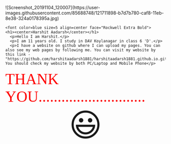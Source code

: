 <html>
  <head>
    <title> Harshit Aadarsh</title>
    <body style="background-color=green">![Screenshot_20191104_120007](https://user-images.githubusercontent.com/85688748/121711898-b7d7b780-caf8-11eb-8e38-324a0178395a.jpg)

    <font color=blue size=5 align=center face="Rockwell Extra Bold">
    <h1><center>Harshit Aadarsh</center></h1>
      <p>Hello I am Harshit.</p>
      <p>I am 11 years old. I study in DAV Koylanagar in class 6 'D'.</p>
      <p>I have a website on github where I can upload my pages. You can also see my web pages by following me. You can visit my website by this link - "https://github.com/harshitaadarsh1881/harshitaadarsh1881.github.io.git". You should check my website by both PC/Laptop and Mobile Phone</p>
  </font>
       <font color=red align=center face="Verdana" size=10>THANK YOU............................</font>
    <center>
      <span style='font-size:100px;'>&#128515;</span>
    </center>
       </body>
       </html>
